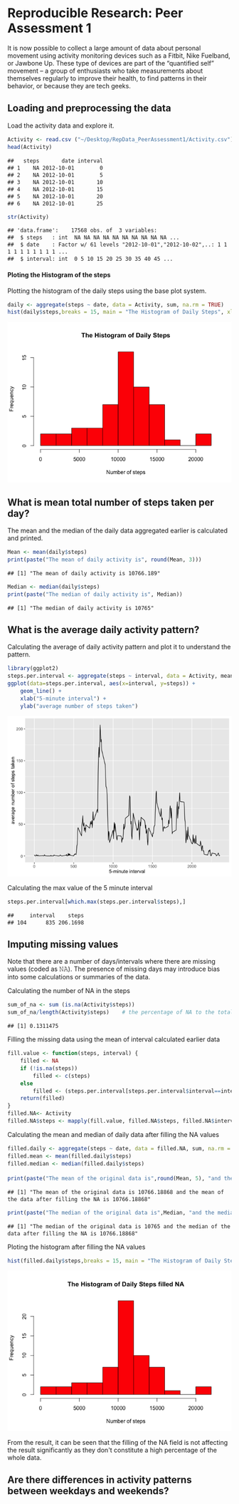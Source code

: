 # Reproducible Research: Peer Assessment 1
It is now possible to collect a large amount of data about personal movement using activity monitoring devices such as a Fitbit, Nike Fuelband, or Jawbone Up. These type of devices are part of the “quantified self” movement – a group of enthusiasts who take measurements about themselves regularly to improve their health, to find patterns in their behavior, or because they are tech geeks.

## Loading and preprocessing the data
Load the activity data and explore it.


```r
Activity <- read.csv ("~/Desktop/RepData_PeerAssessment1/Activity.csv")
head(Activity)
```

```
##   steps       date interval
## 1    NA 2012-10-01        0
## 2    NA 2012-10-01        5
## 3    NA 2012-10-01       10
## 4    NA 2012-10-01       15
## 5    NA 2012-10-01       20
## 6    NA 2012-10-01       25
```

```r
str(Activity)
```

```
## 'data.frame':	17568 obs. of  3 variables:
##  $ steps   : int  NA NA NA NA NA NA NA NA NA NA ...
##  $ date    : Factor w/ 61 levels "2012-10-01","2012-10-02",..: 1 1 1 1 1 1 1 1 1 1 ...
##  $ interval: int  0 5 10 15 20 25 30 35 40 45 ...
```
#### Ploting the Histogram of the steps
Plotting the histogram of the daily steps using the base plot system.

```r
daily <- aggregate(steps ~ date, data = Activity, sum, na.rm = TRUE)
hist(daily$steps,breaks = 15, main = "The Histogram of Daily Steps", xlab = "Number of steps", col = "red")
```

![](PA1_template_files/figure-html/unnamed-chunk-2-1.png)

## What is mean total number of steps taken per day?
The mean and the median of the daily data aggregated earlier is calculated and printed.

```r
Mean <- mean(daily$steps)
print(paste("The mean of daily activity is", round(Mean, 3)))
```

```
## [1] "The mean of daily activity is 10766.189"
```

```r
Median <- median(daily$steps)
print(paste("The median of daily activity is", Median))
```

```
## [1] "The median of daily activity is 10765"
```

## What is the average daily activity pattern?

Calculating the average of daily activity pattern and plot it to understand the pattern. 


```r
library(ggplot2)
steps.per.interval <- aggregate(steps ~ interval, data = Activity, mean, na.rm = TRUE)
ggplot(data=steps.per.interval, aes(x=interval, y=steps)) +
    geom_line() +
    xlab("5-minute interval") +
    ylab("average number of steps taken")
```

![](PA1_template_files/figure-html/unnamed-chunk-4-1.png)

Calculating the max value of the 5 minute interval 

```r
steps.per.interval[which.max(steps.per.interval$steps),]
```

```
##     interval    steps
## 104      835 206.1698
```
## Imputing missing values
Note that there are a number of days/intervals where there are missing values (coded as 𝙽𝙰). The presence of missing days may introduce bias into some calculations or summaries of the data.

Calculating the number of NA in the steps

```r
sum_of_na <- sum (is.na(Activity$steps))
sum_of_na/length(Activity$steps)    # the percentage of NA to the total data
```

```
## [1] 0.1311475
```

Filling the missing data using the mean of interval calculated earlier data 


```r
fill.value <- function(steps, interval) {
    filled <- NA
    if (!is.na(steps))
        filled <- c(steps)
    else
        filled <- (steps.per.interval[steps.per.interval$interval==interval, "steps"])
    return(filled)
}
filled.NA<- Activity
filled.NA$steps <- mapply(fill.value, filled.NA$steps, filled.NA$interval)
```

Calculating the mean and median of daily data after filling the NA values


```r
filled.daily <- aggregate(steps ~ date, data = filled.NA, sum, na.rm = TRUE)
filled.mean <- mean(filled.daily$steps)
filled.median <- median(filled.daily$steps)

print(paste("The mean of the original data is",round(Mean, 5), "and the mean of the data after filling the NA is",round(filled.mean, 5)))
```

```
## [1] "The mean of the original data is 10766.18868 and the mean of the data after filling the NA is 10766.18868"
```

```r
print(paste("The median of the original data is",Median, "and the median of the data after filling the NA is",round(filled.median,5 )))
```

```
## [1] "The median of the original data is 10765 and the median of the data after filling the NA is 10766.18868"
```

Ploting the histogram after filling the NA values

```r
hist(filled.daily$steps,breaks = 15, main = "The Histogram of Daily Steps filled NA", xlab = "Number of steps", col = "red")
```

![](PA1_template_files/figure-html/unnamed-chunk-9-1.png)

From the result, it can be seen that the filling of the NA field is not affecting the result significantly as they don't constitute a high percentage of the whole data. 

## Are there differences in activity patterns between weekdays and weekends?
